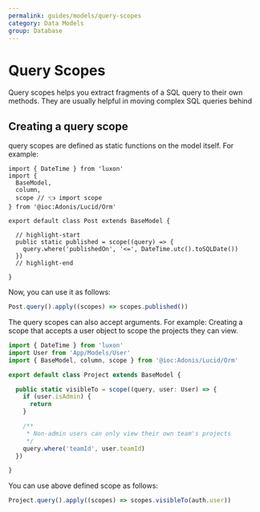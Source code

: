 ```yaml
---
permalink: guides/models/query-scopes
category: Data Models
group: Database
---
```


# Query Scopes
Query scopes helps you extract fragments of a SQL query to their own methods. They are usually helpful in moving complex SQL queries behind 

## Creating a query scope
query scopes are defined as static functions on the model itself. For example:

```ts{}{app/Models/Post.ts}
import { DateTime } from 'luxon'
import {
  BaseModel,
  column,
  scope // 👈 import scope
} from '@ioc:Adonis/Lucid/Orm'

export default class Post extends BaseModel {

  // highlight-start
  public static published = scope((query) => {
    query.where('publishedOn', '<=', DateTime.utc().toSQLDate())
  })
  // highlight-end

}
```

Now, you can use it as follows:

```ts
Post.query().apply((scopes) => scopes.published())
```

The query scopes can also accept arguments. For example: Creating a scope that accepts a user object to scope the projects they can view.

```ts
import { DateTime } from 'luxon'
import User from 'App/Models/User'
import { BaseModel, column, scope } from '@ioc:Adonis/Lucid/Orm'

export default class Project extends BaseModel {

  public static visibleTo = scope((query, user: User) => {
    if (user.isAdmin) {
      return
    }

    /**
     * Non-admin users can only view their own team's projects
     */
    query.where('teamId', user.teamId)
  })

}
```

You can use above defined scope as follows:

```ts
Project.query().apply((scopes) => scopes.visibleTo(auth.user))
```
